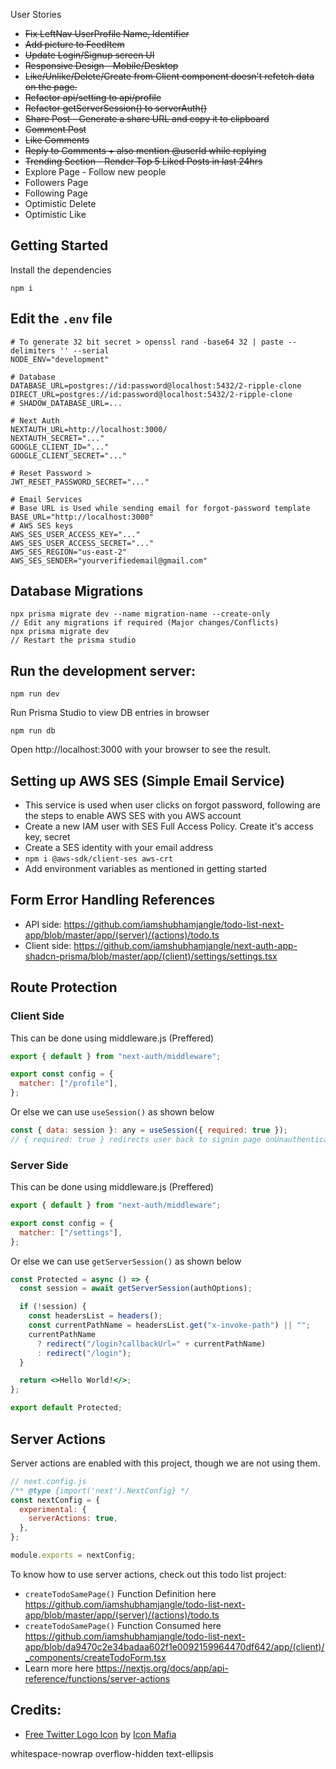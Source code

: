 User Stories

- ~~Fix LeftNav UserProfile Name, Identifier~~
- ~~Add picture to FeedItem~~
- ~~Update Login/Signup screen UI~~
- ~~Responsive Design - Mobile/Desktop~~
- ~~Like/Unlike/Delete/Create from Client component doesn't refetch data on the page.~~
- ~~Refactor api/setting to api/profile~~
- ~~Refactor getServerSession() to serverAuth()~~
- ~~Share Post - Generate a share URL and copy it to clipboard~~
- ~~Comment Post~~
- ~~Like Comments~~
- ~~Reply to Comments + also mention @userId while replying~~
- ~~Trending Section - Render Top 5 Liked Posts in last 24hrs~~
- Explore Page - Follow new people
- Followers Page
- Following Page
- Optimistic Delete
- Optimistic Like

## Getting Started

Install the dependencies

```
npm i
```

## Edit the `.env` file

```
# To generate 32 bit secret > openssl rand -base64 32 | paste --delimiters '' --serial
NODE_ENV="development"

# Database
DATABASE_URL=postgres://id:password@localhost:5432/2-ripple-clone
DIRECT_URL=postgres://id:password@localhost:5432/2-ripple-clone
# SHADOW_DATABASE_URL=...

# Next Auth
NEXTAUTH_URL=http://localhost:3000/
NEXTAUTH_SECRET="..."
GOOGLE_CLIENT_ID="..."
GOOGLE_CLIENT_SECRET="..."

# Reset Password >
JWT_RESET_PASSWORD_SECRET="..."

# Email Services
# Base URL is Used while sending email for forgot-password template
BASE_URL="http://localhost:3000"
# AWS SES keys
AWS_SES_USER_ACCESS_KEY="..."
AWS_SES_USER_ACCESS_SECRET="..."
AWS_SES_REGION="us-east-2"
AWS_SES_SENDER="yourverifiedemail@gmail.com"
```

## Database Migrations

```
npx prisma migrate dev --name migration-name --create-only
// Edit any migrations if required (Major changes/Conflicts)
npx prisma migrate dev
// Restart the prisma studio
```

## Run the development server:

```
npm run dev
```

Run Prisma Studio to view DB entries in browser

```
npm run db
```

Open http://localhost:3000 with your browser to see the result.

## Setting up AWS SES (Simple Email Service)

- This service is used when user clicks on forgot password, following are the steps to enable AWS SES with you AWS account
- Create a new IAM user with SES Full Access Policy. Create it's access key, secret
- Create a SES identity with your email address
- `npm i @aws-sdk/client-ses aws-crt`
- Add environment variables as mentioned in getting started

## Form Error Handling References

- API side: https://github.com/iamshubhamjangle/todo-list-next-app/blob/master/app/(server)/(actions)/todo.ts
- Client side: https://github.com/iamshubhamjangle/next-auth-app-shadcn-prisma/blob/master/app/(client)/settings/settings.tsx

## Route Protection

### Client Side

This can be done using middleware.js (Preffered)

```js
export { default } from "next-auth/middleware";

export const config = {
  matcher: ["/profile"],
};
```

Or else we can use `useSession()` as shown below

```js
const { data: session }: any = useSession({ required: true });
// { required: true } redirects user back to signin page onUnauthenticated
```

### Server Side

This can be done using middleware.js (Preffered)

```js
export { default } from "next-auth/middleware";

export const config = {
  matcher: ["/settings"],
};
```

Or else we can use `getServerSession()` as shown below

```jsx
const Protected = async () => {
  const session = await getServerSession(authOptions);

  if (!session) {
    const headersList = headers();
    const currentPathName = headersList.get("x-invoke-path") || "";
    currentPathName
      ? redirect("/login?callbackUrl=" + currentPathName)
      : redirect("/login");
  }

  return <>Hello World!</>;
};

export default Protected;
```

## Server Actions

Server actions are enabled with this project, though we are not using them.

```js
// next.config.js
/** @type {import('next').NextConfig} */
const nextConfig = {
  experimental: {
    serverActions: true,
  },
};

module.exports = nextConfig;
```

To know how to use server actions, check out this todo list project:

- `createTodoSamePage()` Function Definition here https://github.com/iamshubhamjangle/todo-list-next-app/blob/master/app/(server)/(actions)/todo.ts
- `createTodoSamePage()` Function Consumed here https://github.com/iamshubhamjangle/todo-list-next-app/blob/da9470c2e34badaa602f1e0092159964470df642/app/(client)/_components/createTodoForm.tsx
- Learn more here https://nextjs.org/docs/app/api-reference/functions/server-actions

## Credits:

<ul>
<li>
<a href="https://iconscout.com/icons/twitter" target="_blank">Free Twitter Logo Icon</a> by <a href="https://iconscout.com/contributors/icon-mafia" target="_blank">Icon Mafia</a>
</li>
</ul>

whitespace-nowrap overflow-hidden text-ellipsis

